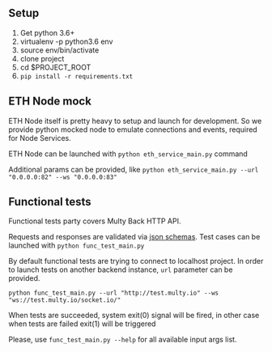 ## Setup
1. Get python 3.6+
2. virtualenv -p python3.6 env
3. source env/bin/activate
4. clone project
5. cd $PROJECT_ROOT
6. `pip install -r requirements.txt`



## ETH Node mock
ETH Node itself is pretty heavy to setup and launch for development.
So we provide python mocked node to emulate connections and events, required for Node Services.

ETH Node can be launched with `python eth_service_main.py` command

Additional params can be provided, like `python eth_service_main.py --url "0.0.0.0:82" --ws "0.0.0.0:83"`

## Functional tests
Functional tests party covers Multy Back HTTP API.

Requests and responses are validated via [json schemas](https://github.com/Multy-io/multy-back-testing/tree/master/schema/json).
Test cases can be launched with `python func_test_main.py`

By default functional tests are trying to connect to localhost project.
In order to launch tests on another backend instance, `url` parameter can be provided.

`python func_test_main.py --url "http://test.multy.io" --ws "ws://test.multy.io/socket.io/"`

When tests are succeeded, system exit(0) signal will be fired, in other case when tests are failed exit(1) will be triggered

Please, use `func_test_main.py --help` for all available input args list.